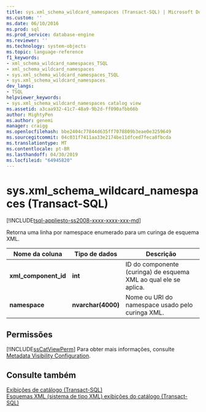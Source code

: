 ```yaml
---
title: sys.xml_schema_wildcard_namespaces (Transact-SQL) | Microsoft Docs
ms.custom: ''
ms.date: 06/10/2016
ms.prod: sql
ms.prod_service: database-engine
ms.reviewer: ''
ms.technology: system-objects
ms.topic: language-reference
f1_keywords:
- xml_schema_wildcard_namespaces_TSQL
- xml_schema_wildcard_namespaces
- sys.xml_schema_wildcard_namespaces_TSQL
- sys.xml_schema_wildcard_namespaces
dev_langs:
- TSQL
helpviewer_keywords:
- sys.xml_schema_wildcard_namespaces catalog view
ms.assetid: a3caa932-41c7-48a9-9b2d-ff090afbb66b
author: MightyPen
ms.author: genemi
manager: craigg
ms.openlocfilehash: bbe2404c77844d635ff7078809b3eae0e3259649
ms.sourcegitcommit: 04c031f7411aa33e2174be11dfced7feca8fbcda
ms.translationtype: MT
ms.contentlocale: pt-BR
ms.lasthandoff: 04/30/2019
ms.locfileid: "64945820"
---
```

# <a name="sysxmlschemawildcardnamespaces-transact-sql"></a>sys.xml_schema_wildcard_namespaces (Transact-SQL)
[!INCLUDE[tsql-appliesto-ss2008-xxxx-xxxx-xxx-md](../../includes/tsql-appliesto-ss2008-xxxx-xxxx-xxx-md.md)]

  Retorna uma linha por namespace enumerado para um curinga de esquema XML.  
  
|Nome da coluna|Tipo de dados|Descrição|  
|-----------------|---------------|-----------------|  
|**xml_component_id**|**int**|ID do componente (curinga) de esquema XML ao qual ele se aplica.|  
|**namespace**|**nvarchar(4000)**|Nome ou URI do namespace usado pelo curinga XML.|  
  
## <a name="permissions"></a>Permissões  
 [!INCLUDE[ssCatViewPerm](../../includes/sscatviewperm-md.md)] Para obter mais informações, consulte [Metadata Visibility Configuration](../../relational-databases/security/metadata-visibility-configuration.md).  
  
## <a name="see-also"></a>Consulte também  
 [Exibições de catálogo &#40;Transact-SQL&#41;](../../relational-databases/system-catalog-views/catalog-views-transact-sql.md)   
 [Esquemas XML &#40;sistema de tipo XML&#41; exibições do catálogo &#40;Transact-SQL&#41;](../../relational-databases/system-catalog-views/xml-schemas-xml-type-system-catalog-views-transact-sql.md)  
  
  
